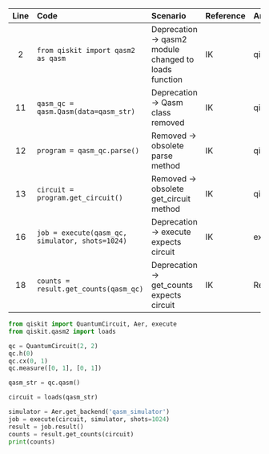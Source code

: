 | Line | Code | Scenario | Reference | Artifact | Refactoring |
|:---:|:-----|:--------|:----------|:--------|:------------|
| 2 | `from qiskit import qasm2 as qasm` | Deprecation -> qasm2 module changed to loads function | IK | qiskit.qasm2 | `from qiskit.qasm2 import loads` |
| 11 | `qasm_qc = qasm.Qasm(data=qasm_str)` | Deprecation -> Qasm class removed | IK | qiskit.qasm2.Qasm | `circuit = loads(qasm_str)` |
| 12 | `program = qasm_qc.parse()` | Removed -> obsolete parse method | IK | qiskit.qasm2.Qasm.parse |  |
| 13 | `circuit = program.get_circuit()` | Removed -> obsolete get_circuit method | IK | qiskit.qasm2.Program.get_circuit |  |
| 16 | `job = execute(qasm_qc, simulator, shots=1024)` | Deprecation -> execute expects circuit | IK | execute | `job = execute(circuit, simulator, shots=1024)` |
| 18 | `counts = result.get_counts(qasm_qc)` | Deprecation -> get_counts expects circuit | IK | Result.get_counts | `counts = result.get_counts(circuit)` |

```python
from qiskit import QuantumCircuit, Aer, execute
from qiskit.qasm2 import loads

qc = QuantumCircuit(2, 2)
qc.h(0)
qc.cx(0, 1)
qc.measure([0, 1], [0, 1])

qasm_str = qc.qasm()

circuit = loads(qasm_str)

simulator = Aer.get_backend('qasm_simulator')
job = execute(circuit, simulator, shots=1024)
result = job.result()
counts = result.get_counts(circuit)
print(counts)
```